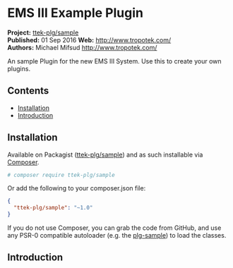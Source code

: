 # EMS III Example Plugin

__Project:__ [ttek-plg/sample](http://packagist.org/packages/ttek-plg/sample)  
__Published:__ 01 Sep 2016
__Web:__ <http://www.tropotek.com/>  
__Authors:__ Michael Mifsud <http://www.tropotek.com/>  
  
An sample Plugin for the new EMS III System. Use this to create your own plugins.

## Contents

- [Installation](#installation)
- [Introduction](#introduction)


## Installation

Available on Packagist ([ttek-plg/sample](http://packagist.org/packages/ttek-plg/sample))
and as such installable via [Composer](http://getcomposer.org/).

```bash
# composer require ttek-plg/sample
```

Or add the following to your composer.json file:

```json
{
  "ttek-plg/sample": "~1.0"
}
```

If you do not use Composer, you can grab the code from GitHub, and use any
PSR-0 compatible autoloader (e.g. the [plg-sample](https://github.com/tropotek/plg-sample))
to load the classes.

## Introduction





  
  
